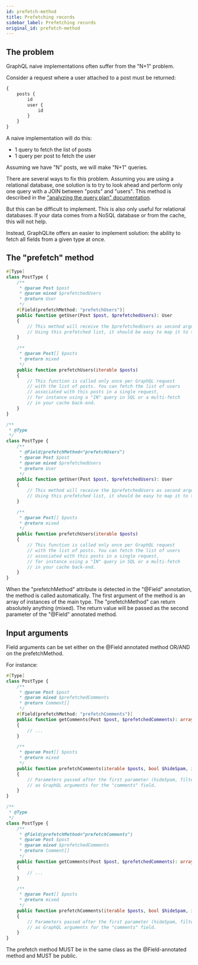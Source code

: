 ```yaml
---
id: prefetch-method
title: Prefetching records
sidebar_label: Prefetching records
original_id: prefetch-method
---
```


## The problem

GraphQL naive implementations often suffer from the "N+1" problem.

Consider a request where a user attached to a post must be returned:

```graphql
{
    posts {
        id
        user {
            id
        }
    }
}
```

A naive implementation will do this:

- 1 query to fetch the list of posts
- 1 query per post to fetch the user

Assuming we have "N" posts, we will make "N+1" queries.

There are several ways to fix this problem. 
Assuming you are using a relational database, one solution is to try to look 
ahead and perform only one query with a JOIN between "posts" and "users".
This method is described in the ["analyzing the query plan" documentation](query_plan.md).

But this can be difficult to implement. This is also only useful for relational databases. If your data comes from a 
NoSQL database or from the cache, this will not help.

Instead, GraphQLite offers an easier to implement solution: the ability to fetch all fields from a given type at once.

## The "prefetch" method

<!--DOCUSAURUS_CODE_TABS-->
<!--PHP 8+-->
```php
#[Type]
class PostType {
    /**
     * @param Post $post
     * @param mixed $prefetchedUsers
     * @return User
     */
    #[Field(prefetchMethod: "prefetchUsers")]
    public function getUser(Post $post, $prefetchedUsers): User
    {
        // This method will receive the $prefetchedUsers as second argument. This is the return value of the "prefetchUsers" method below.
        // Using this prefetched list, it should be easy to map it to the post
    }

    /**
     * @param Post[] $posts
     * @return mixed
     */
    public function prefetchUsers(iterable $posts)
    {
        // This function is called only once per GraphQL request
        // with the list of posts. You can fetch the list of users
        // associated with this posts in a single request,
        // for instance using a "IN" query in SQL or a multi-fetch
        // in your cache back-end.
    }
}
```
<!--PHP 7+-->
```php
/**
 * @Type
 */
class PostType {
    /**
     * @Field(prefetchMethod="prefetchUsers")
     * @param Post $post
     * @param mixed $prefetchedUsers
     * @return User
     */
    public function getUser(Post $post, $prefetchedUsers): User
    {
        // This method will receive the $prefetchedUsers as second argument. This is the return value of the "prefetchUsers" method below.
        // Using this prefetched list, it should be easy to map it to the post
    }

    /**
     * @param Post[] $posts
     * @return mixed
     */
    public function prefetchUsers(iterable $posts)
    {
        // This function is called only once per GraphQL request
        // with the list of posts. You can fetch the list of users
        // associated with this posts in a single request,
        // for instance using a "IN" query in SQL or a multi-fetch
        // in your cache back-end.
    }
}
```
<!--END_DOCUSAURUS_CODE_TABS-->


When the "prefetchMethod" attribute is detected in the "@Field" annotation, the method is called automatically.
The first argument of the method is an array of instances of the main type.
The "prefetchMethod" can return absolutely anything (mixed). The return value will be passed as the second parameter of the "@Field" annotated method.

## Input arguments

Field arguments can be set either on the @Field annotated method OR/AND on the prefetchMethod.

For instance:

<!--DOCUSAURUS_CODE_TABS-->
<!--PHP 8+-->
```php
#[Type]
class PostType {
    /**
     * @param Post $post
     * @param mixed $prefetchedComments
     * @return Comment[]
     */
    #[Field(prefetchMethod: "prefetchComments")]
    public function getComments(Post $post, $prefetchedComments): array
    {
        // ...
    }

    /**
     * @param Post[] $posts
     * @return mixed
     */
    public function prefetchComments(iterable $posts, bool $hideSpam, int $filterByScore)
    {
        // Parameters passed after the first parameter (hideSpam, filterByScore...) are automatically exposed 
        // as GraphQL arguments for the "comments" field.
    }
}
```
<!--PHP 7+-->
```php
/**
 * @Type
 */
class PostType {
    /**
     * @Field(prefetchMethod="prefetchComments")
     * @param Post $post
     * @param mixed $prefetchedComments
     * @return Comment[]
     */
    public function getComments(Post $post, $prefetchedComments): array
    {
        // ...
    }

    /**
     * @param Post[] $posts
     * @return mixed
     */
    public function prefetchComments(iterable $posts, bool $hideSpam, int $filterByScore)
    {
        // Parameters passed after the first parameter (hideSpam, filterByScore...) are automatically exposed 
        // as GraphQL arguments for the "comments" field.
    }
}
```
<!--END_DOCUSAURUS_CODE_TABS-->

The prefetch method MUST be in the same class as the @Field-annotated method and MUST be public.
